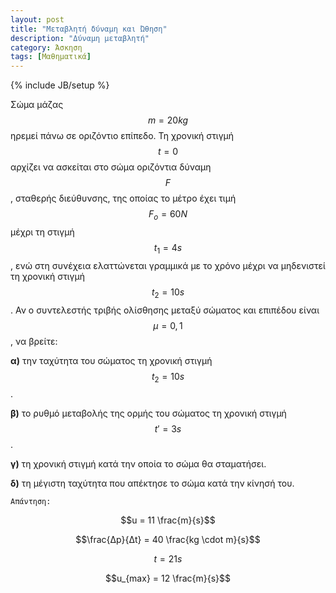 ```yaml
---
layout: post
title: "Mεταβλητή δύναμη και Ώθηση"
description: "Δύναμη μεταβλητή"
category: Άσκηση
tags: [Μαθηματικά]
---
```

{% include JB/setup %}

Σώμα μάζας $$m = 20 kg$$ ηρεμεί πάνω σε οριζόντιο επίπεδο. Τη χρονική στιγμή $$t=0$$ αρχίζει να ασκείται στο σώμα οριζόντια δύναμη $$F$$, σταθερής διεύθυνσης, της οποίας το μέτρο έχει τιμή $$F_o = 60N$$ μέχρι τη στιγμή 
$$t_1 = 4s$$, ενώ στη συνέχεια ελαττώνεται γραμμικά με το χρόνο μέχρι να μηδενιστεί τη χρονική στιγμή $$t_2 = 10s$$. Αν ο συντελεστής τριβής ολίσθησης μεταξύ σώματος και επιπέδου είναι $$μ=0,1$$, να βρείτε:

**α)** την ταχύτητα του σώματος τη χρονική στιγμή $$t_2 = 10s$$.

**β)** το ρυθμό μεταβολής της ορμής του σώματος τη χρονική στιγμή $$t' = 3s$$.

**γ)** τη χρονική στιγμή κατά την οποία το σώμα θα σταματήσει.

**δ)** τη μέγιστη ταχύτητα που απέκτησε το σώμα κατά την κίνησή του.


`Απάντηση:`

$$u = 11 \frac{m}{s}$$

$$\frac{Δp}{Δt} = 40 \frac{kg \cdot m}{s}$$

$$t = 21s$$

$$u_{max} = 12 \frac{m}{s}$$
